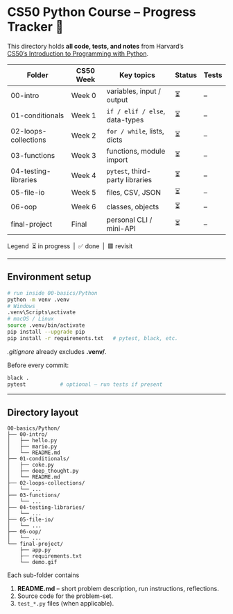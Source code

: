 # CS50 Python Course – Progress Tracker 🐍

This directory holds **all code, tests, and notes** from Harvard’s  
[CS50’s Introduction to Programming with Python](https://cs50.harvard.edu/python).

| Folder                  | CS50 Week | Key topics                              | Status | Tests |
|-------------------------|-----------|-----------------------------------------|--------|-------|
| 00-intro                | Week 0    | variables, input / output               | ⏳     | –     |
| 01-conditionals         | Week 1    | `if / elif / else`, data-types          | ⏳     | –     |
| 02-loops-collections    | Week 2    | `for / while`, lists, dicts             | ⏳     | –     |
| 03-functions            | Week 3    | functions, module import                | ⏳     | –     |
| 04-testing-libraries    | Week 4    | `pytest`, third-party libraries         | ⏳     | –     |
| 05-file-io              | Week 5    | files, CSV, JSON                        | ⏳     | –     |
| 06-oop                  | Week 6    | classes, objects                        | ⏳     | –     |
| final-project           | Final     | personal CLI / mini-API                 | ⏳     | –     |

Legend ⏳ in progress | ✅ done | 🟥 revisit

---

## Environment setup

```bash
# run inside 00-basics/Python
python -m venv .venv
# Windows
.venv\Scripts\activate
# macOS / Linux
source .venv/bin/activate
pip install --upgrade pip
pip install -r requirements.txt   # pytest, black, etc.
```

*.gitignore* already excludes **.venv/**.

Before every commit:

```bash
black .
pytest           # optional – run tests if present
```

---

## Directory layout

```text
00-basics/Python/
├── 00-intro/
│   ├── hello.py
│   ├── mario.py
│   └── README.md
├── 01-conditionals/
│   ├── coke.py
│   ├── deep_thought.py
│   └── README.md
├── 02-loops-collections/
│   └── ...
├── 03-functions/
│   └── ...
├── 04-testing-libraries/
│   └── ...
├── 05-file-io/
│   └── ...
├── 06-oop/
│   └── ...
└── final-project/
    ├── app.py
    ├── requirements.txt
    └── demo.gif
```

Each sub-folder contains  
1. **README.md** – short problem description, run instructions, reflections.  
2. Source code for the problem-set.  
3. `test_*.py` files (when applicable).
